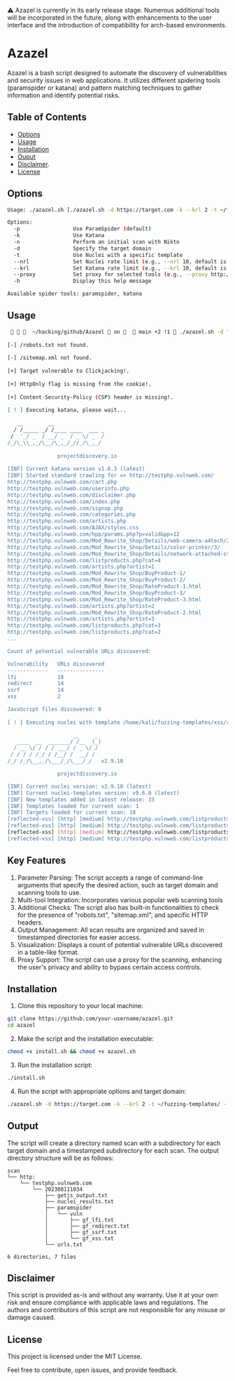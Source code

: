 ⚠️ Azazel is currently in its early release stage. Numerous additional tools will be incorporated in the future, along with enhancements to the user interface and the introduction of compatibility for arch-based environments.

# Azazel

Azazel is a bash script designed to automate the discovery of vulnerabilities and security issues in web applications. It utilizes different spidering tools (paramspider or katana) and pattern matching techniques to gather information and identify potential risks.

## Table of Contents

- [Options](#options)
- [Usage](#usage)
- [Installation](#installation)
- [Ouput](#output)
- [Disclaimer](#disclaimer).
- [License](#license)

## Options
```bash
Usage: ./azazel.sh [./azazel.sh -d https://target.com -k --krl 2 -t ~/fuzzing-templates/ --nrl 5 --proxy http://127.0.0.1:8080]

Options:
  -p                 Use ParamSpider (default)
  -k                 Use Katana
  -n                 Perform an initial scan with Nikto
  -d                 Specify the target domain
  -t                 Use Nuclei with a specific template
  --nrl              Set Nuclei rate limit (e.g., --nrl 10, default is 150)
  --krl              Set Katana rate limit (e.g., --krl 10, default is 150)
  --proxy            Set proxy for selected tools (e.g., --proxy http://127.0.0.1:8080)
  -h                 Display this help message

Available spider tools: paramspider, katana

```

## Usage

```bash
     ~/hacking/github/Azazel  on    main +2 !1  ./azazel.sh -d "http://testphp.vulnweb.com/" -k --krl 50 -t ~/fuzzing-templates/xss/reflected-xss.yaml --nrl 5 --proxy http://127.0.0.1:8080                                           ✔                                                                   
                                                                                                                                                                                                                                                                                                                     
[-] /robots.txt not found.                                                                                                                                                                                                                                                                                           
                                                                                                                                                                                                                                                                                                                     
[-] /sitemap.xml not found.                                                                                                                                                                                                                                                                                          
                                                                                                                                                                                                                                                                                                                     
[+] Target vulnerable to Clickjacking!.                                                                                                                                                                                                                                                                              
                                                                                                                                                                                                                                                                                                                     
[+] HttpOnly flag is missing from the cookie!.                                                                                                                                                                                                                                                                       
                                                                                                                                                                                                                                                                                                                     
[+] Content-Security-Policy (CSP) header is missing!.                                                                                                                                                                                                                                                                
                                                                                                                                                                                                                                                                                                                     
[ ! ] Executing katana, please wait...                                                                                                                                                                                                                                                                               
                                                                                                                                                                                                                                                                                                                     
   __        __                                                                                                                                                                                                                                                                                                      
  / /_____ _/ /____ ____  ___ _                                                                                                                                                                                                                                                                                      
 /  '_/ _  / __/ _  / _ \/ _  /                                                                                                                                                                                                                                                                                      
/_/\_\\_,_/\__/\_,_/_//_/\_,_/                                                                                                                                                                                                                                                                                       
                                                                                                                                                                                                                                                                                                                     
                projectdiscovery.io                                                                                                                                                                                                                                                                                  
                                                                                                                                                                                                                                                                                                                     
[INF] Current katana version v1.0.3 (latest)                                                                                                                                                                                                                                                                         
[INF] Started standard crawling for => http://testphp.vulnweb.com/                                                                                                                    
http://testphp.vulnweb.com/cart.php                                          
http://testphp.vulnweb.com/userinfo.php                                      
http://testphp.vulnweb.com/disclaimer.php                                    
http://testphp.vulnweb.com/index.php                                         
http://testphp.vulnweb.com/signup.php                                        
http://testphp.vulnweb.com/categories.php                                    
http://testphp.vulnweb.com/artists.php                                       
http://testphp.vulnweb.com/AJAX/styles.css                                   
http://testphp.vulnweb.com/hpp/params.php?p=valid&pp=12                      
http://testphp.vulnweb.com/Mod_Rewrite_Shop/Details/web-camera-a4tech/2/                                                                                  
http://testphp.vulnweb.com/Mod_Rewrite_Shop/Details/color-printer/3/                                                                                      
http://testphp.vulnweb.com/Mod_Rewrite_Shop/Details/network-attached-storage-dlink/1/                                                                     
http://testphp.vulnweb.com/listproducts.php?cat=4                            
http://testphp.vulnweb.com/artists.php?artist=1                              
http://testphp.vulnweb.com/Mod_Rewrite_Shop/BuyProduct-1/                    
http://testphp.vulnweb.com/Mod_Rewrite_Shop/BuyProduct-2/                    
http://testphp.vulnweb.com/Mod_Rewrite_Shop/RateProduct-1.html                                                                                            
http://testphp.vulnweb.com/Mod_Rewrite_Shop/BuyProduct-3/                    
http://testphp.vulnweb.com/Mod_Rewrite_Shop/RateProduct-3.html                                                                                            
http://testphp.vulnweb.com/artists.php?artist=2                              
http://testphp.vulnweb.com/Mod_Rewrite_Shop/RateProduct-2.html                                                                                            
http://testphp.vulnweb.com/artists.php?artist=3                              
http://testphp.vulnweb.com/listproducts.php?cat=3                            
http://testphp.vulnweb.com/listproducts.php?cat=2                            
...                

Count of potential vulnerable URLs discovered:                               

Vulnerability   URLs discovered                                              
-------------   ---------------                                              
lfi             18                                                           
redirect        14                                                           
ssrf            14                                                           
xss             2                                                            

JavaScript files discovered: 0      
                                        
[ ! ] Executing nuclei with template /home/kali/fuzzing-templates/xss/reflected-xss.yaml, please wait...                                                  

                     __     _                                                
   ____  __  _______/ /__  (_)                                               
  / __ \/ / / / ___/ / _ \/ /                                                
 / / / / /_/ / /__/ /  __/ /                                                 
/_/ /_/\__,_/\___/_/\___/_/   v2.9.10                                        

                projectdiscovery.io                                          

[INF] Current nuclei version: v2.9.10 (latest)                               
[INF] Current nuclei-templates version: v9.6.0 (latest)                      
[INF] New templates added in latest release: 33                              
[INF] Templates loaded for current scan: 1                                   
[INF] Targets loaded for current scan: 18                                    
[reflected-xss] [http] [medium] http://testphp.vulnweb.com/listproducts.php?cat=4'"><30358                                                                
[reflected-xss] [http] [medium] http://testphp.vulnweb.com/listproducts.php?cat=1'"><30358                                                                
[reflected-xss] [http] [medium] http://testphp.vulnweb.com/listproducts.php?cat=3'"><30358                                                                
[reflected-xss] [http] [medium] http://testphp.vulnweb.com/listproducts.php?cat=2'"><30358                                                                


```
## Key Features
1. Parameter Parsing: The script accepts a range of command-line arguments that specify the desired action, such as target domain and scanning tools to use.
2. Multi-tool Integration: Incorporates various popular web scanning tools
3. Additional Checks: The script also has built-in functionalities to check for the presence of "robots.txt", "sitemap.xml", and specific HTTP headers.
4. Output Management: All scan results are organized and saved in timestamped directories for easier access.
5. Visualization: Displays a count of potential vulnerable URLs discovered in a table-like format.
6. Proxy Support: The script can use a proxy for the scanning, enhancing the user's privacy and ability to bypass certain access controls.

## Installation
1. Clone this repository to your local machine:
```bash
git clone https://github.com/your-username/azazel.git
cd azazel
```
2. Make the script and the installation executable:
```bash
chmod +x install.sh && chmod +x azazel.sh
```
3. Run the installation script:
```bash
./install.sh
```

4. Run the script with appropriate options and target domain:
```bash
./azazel.sh -d https://target.com -k --krl 2 -t ~/fuzzing-templates/ --nrl 5 --proxy http://127.0.0.1:8080
```

## Output
The script will create a directory named scan with a subdirectory for each target domain and a timestamped subdirectory for each scan. The output directory structure will be as follows:

```
scan
└── http:
    └── testphp.vulnweb.com
        └── 202308111034
            ├── getjs_output.txt
            ├── nuclei_results.txt
            ├── paramspider
            │   └── vuln
            │       ├── gf_lfi.txt
            │       ├── gf_redirect.txt
            │       ├── gf_ssrf.txt
            │       └── gf_xss.txt
            └── urls.txt

6 directories, 7 files
```

## Disclaimer
This script is provided as-is and without any warranty. Use it at your own risk and ensure compliance with applicable laws and regulations. The authors and contributors of this script are not responsible for any misuse or damage caused.

## License
This project is licensed under the MIT License.

Feel free to contribute, open issues, and provide feedback.
